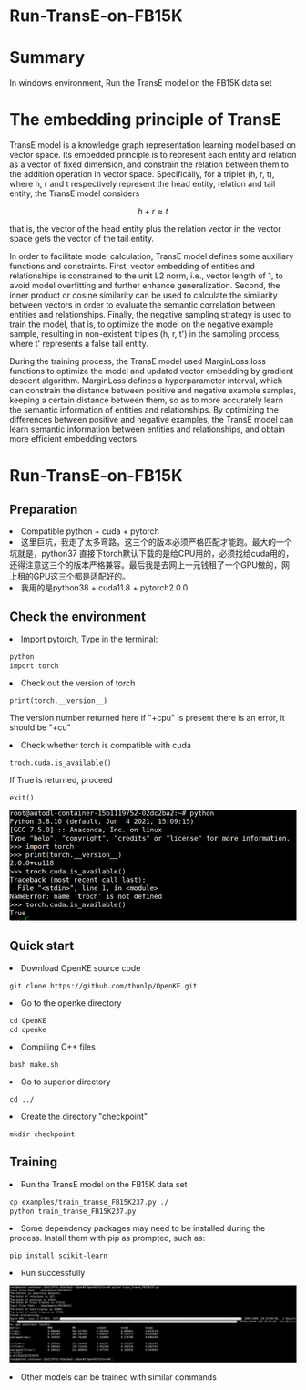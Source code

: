 # Run-TransE-on-FB15K

<h1>Summary</h1>
In windows environment, Run the TransE model on the FB15K data set

<h1>The embedding principle of TransE</h1>
<p>TransE model is a knowledge graph representation learning model based on vector space. Its embedded principle is to represent each entity and relation as a vector of fixed dimension, and constrain the relation between them to the addition operation in vector space. Specifically, for a triplet (h, r, t), where h, r and t respectively represent the head entity, relation and tail entity, the TransE model considers

  
```math
h+r≈t
```
that is, the vector of the head entity plus the relation vector in the vector space gets the vector of the tail entity.</p>

<p>In order to facilitate model calculation, TransE model defines some auxiliary functions and constraints. First, vector embedding of entities and relationships is constrained to the unit L2 norm, i.e., vector length of 1, to avoid model overfitting and further enhance generalization. Second, the inner product or cosine similarity can be used to calculate the similarity between vectors in order to evaluate the semantic correlation between entities and relationships. Finally, the negative sampling strategy is used to train the model, that is, to optimize the model on the negative example sample, resulting in non-existent triples (h, r, t') in the sampling process, where t' represents a false tail entity.</p>

<p>During the training process, the TransE model used MarginLoss loss functions to optimize the model and updated vector embedding by gradient descent algorithm. MarginLoss defines a hyperparameter interval, which can constrain the distance between positive and negative example samples, keeping a certain distance between them, so as to more accurately learn the semantic information of entities and relationships. By optimizing the differences between positive and negative examples, the TransE model can learn semantic information between entities and relationships, and obtain more efficient embedding vectors.</p>

<h1>Run-TransE-on-FB15K</h1>

<h2>Preparation</h2>
<li>Compatible python + cuda + pytorch</li>
<li>这里巨坑，我走了太多弯路，这三个的版本必须严格匹配才能跑。最大的一个坑就是，python37 直接下torch默认下载的是给CPU用的，必须找给cuda用的，还得注意这三个的版本严格兼容。最后我是去网上一元钱租了一个GPU做的，网上租的GPU这三个都是适配好的。</li>
<li>我用的是python38 + cuda11.8 + pytorch2.0.0</li>

<h2>Check the environment</h2>

<li>Import pytorch, Type in the terminal:</li>

```
python
import torch
```
<li>Check out the version of torch</li>

```
print(torch.__version__)
```
<p>The version number returned here if "+cpu" is present there is an error, it should be "+cu"</p>
<li>Check whether torch is compatible with cuda</li>

```
troch.cuda.is_available()
```
<p>If True is returned, proceed</p>

```
exit()
```

![image](https://github.com/Cheng-Xiao-Ai/Run-TransE-on-FB15K/blob/main/img/b4e96cafefae589fa55bb87b77a5204.png)
<h2>Quick start</h2>

<li>Download OpenKE source code</li>

```
git clone https://github.com/thunlp/OpenKE.git
```
<li>Go to the openke directory</li>

```
cd OpenKE
cd openke
```
<li>Compiling C++ files</li>

```
bash make.sh
```
<li>Go to superior directory</li>

```
cd ../
```
<li>Create the directory "checkpoint"</li>

```
mkdir checkpoint
```
<h2>Training</h2>
<li>Run the TransE model on the FB15K data set</li>

```
cp examples/train_transe_FB15K237.py ./
python train_transe_FB15K237.py
```
<li>Some dependency packages may need to be installed during the process. Install them with pip as prompted, such as:</li>

```
pip install scikit-learn
```
<li>Run successfully</li>

![image](https://github.com/Cheng-Xiao-Ai/Run-TransE-on-FB15K/blob/main/img/1e3de61134107422a870f24efd2047a.png)
<p></p>
<li>Other models can be trained with similar commands</li>

